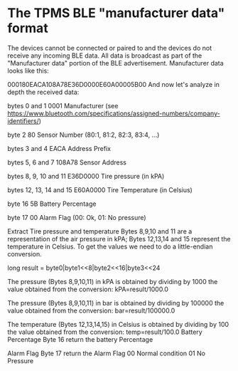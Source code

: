 # The TPMS BLE "manufacturer data" format
The devices cannot be connected or paired to and the devices do not receive any incoming BLE data. All data is broadcast as part of the "Manufacturer data" portion of the BLE advertisement. Manufacturer data looks like this:

000180EACA108A78E36D0000E60A00005B00
And now let's analyze in depth the received data:

bytes 0 and 1
0001 Manufacturer (see https://www.bluetooth.com/specifications/assigned-numbers/company-identifiers/)

byte 2
80 Sensor Number (80:1, 81:2, 82:3, 83:4, ...)

bytes 3 and 4
EACA Address Prefix

bytes 5, 6 and 7
108A78 Sensor Address

bytes 8, 9, 10 and 11
E36D0000 Tire pressure (in kPA)

bytes 12, 13, 14 and 15
E60A0000 Tire Temperature (in Celsius)

byte 16
5B Battery Percentage

byte 17
00 Alarm Flag (00: Ok, 01: No pressure)


Extract Tire pressure and temperature
Bytes 8,9,10 and 11 are a representation of the air pressure in kPA; Bytes 12,13,14 and 15 represent the temperature in Celsius. To get the values we need to do a little-endian conversion.

long result = byte0|byte1<<8|byte2<<16|byte3<<24

The pressure (Bytes 8,9,10,11) in kPA is obtained by dividing by 1000 the value obtained from the conversion:
kPA=result/1000.0

The pressure (Bytes 8,9,10,11) in bar is obtained by dividing by 100000 the value obtained from the conversion:
bar=result/100000.0

The temperature (Bytes 12,13,14,15) in Celsius is obtained by dividing by 100 the value obtained from the conversion:
temp=result/100.0
Battery Percentage
Byte 16 return the battery Percentage

Alarm Flag
Byte 17 return the Alarm Flag
00 Normal condition
01 No Pressure
